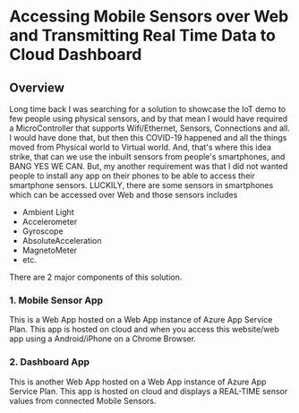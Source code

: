 # Accessing Mobile Sensors over Web and Transmitting Real Time Data to Cloud Dashboard

## Overview

Long time back I was searching for a solution to showcase the IoT demo to few people using physical sensors, and by that mean I would have required a MicroController that supports Wifi/Ethernet, Sensors, Connections and all. I would have done that, but then this COVID-19 happened and all the things moved from Physical world to Virtual world. And, that's where this idea strike, that can we use the inbuilt sensors from people's smartphones, and BANG YES WE CAN. But, my another requirement was that I did not wanted people to install any app on their phones to be able to access their smartphone sensors. LUCKILY, there are some sensors in smartphones which can be accessed over Web and those sensors includes

- Ambient Light
- Accelerometer
- Gyroscope
- AbsoluteAcceleration
- MagnetoMeter
- etc.

There are 2 major components of this solution.

### 1. **Mobile Sensor App**

This is a Web App hosted on a Web App instance of Azure App Service Plan. This app is hosted on cloud and when you access this website/web app using a Android/iPhone on a Chrome Browser.

### 2. **Dashboard App**

This is another Web App hosted on a Web App instance of Azure App Service Plan. This app is hosted on cloud and displays a REAL-TIME sensor values from connected Mobile Sensors.
